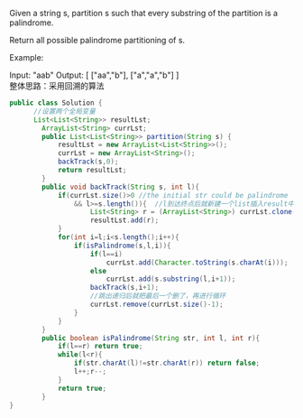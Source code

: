 Given a string s, partition s such that every substring of the partition is a palindrome.

Return all possible palindrome partitioning of s.

Example:

Input: "aab"
Output:
[
  ["aa","b"],
  ["a","a","b"]
]<br>
整体思路：采用回溯的算法
```java
public class Solution {
      //设置两个全局变量
      List<List<String>> resultLst;
	    ArrayList<String> currLst;
	    public List<List<String>> partition(String s) {
	        resultLst = new ArrayList<List<String>>();
	        currLst = new ArrayList<String>();
	        backTrack(s,0);
	        return resultLst;
	    }
	    public void backTrack(String s, int l){
	        if(currLst.size()>0 //the initial str could be palindrome
	            && l>=s.length()){  //l到达终点后就新建一个list插入result中
	                List<String> r = (ArrayList<String>) currLst.clone();
	                resultLst.add(r);
	        }
	        for(int i=l;i<s.length();i++){
	            if(isPalindrome(s,l,i)){
	                if(l==i)
	                    currLst.add(Character.toString(s.charAt(i)));
	                else
	                    currLst.add(s.substring(l,i+1));
	                backTrack(s,i+1);
                  	//跳出递归后就把最后一个删了，再进行循环
	                currLst.remove(currLst.size()-1);
	            }
	        }
	    }
	    public boolean isPalindrome(String str, int l, int r){
	        if(l==r) return true;
	        while(l<r){
	            if(str.charAt(l)!=str.charAt(r)) return false;
	            l++;r--;
	        }
	        return true;
	    }
}
```
 
